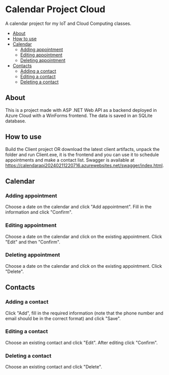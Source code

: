 # Calendar Project Cloud
A calendar project for my IoT and Cloud Computing classes.

- [About](#about)
- [How to use](#how-to-use)
- [Calendar](#calendar)
	- [Adding appointment](#adding-appointment)
	- [Editing appointment](#editing-appointment)
	- [Deleting appointment](#deleting-appointment)
- [Contacts](#calendar)
	- [Adding a contact](#adding-a-contact)
	- [Editing a contact](#editing-a-contact)
	- [Deleting a contact](#deleting-a-contact)

## About
This is a project made with ASP .NET Web API as a backend deployed in Azure Cloud with a WinForms frontend. The data is saved in an SQLite database.

## How to use
Build the Client project OR download the latest client artifacts, unpack the folder and run Client.exe, it is the frontend and you can use it to schedule appointments and make a contact list. Swagger is available at https://calendarapi20240211220716.azurewebsites.net/swagger/index.html.

## Calendar

### Adding appointment
Choose a date on the calendar and click "Add appointment". Fill in the information and click "Confirm".

### Editing appointment
Choose a date on the calendar and click on the existing appointment. Click "Edit" and then "Confirm".

### Deleting appointment
Choose a date on the calendar and click on the existing appointment. Click "Delete".

## Contacts

### Adding a contact
Click "Add", fill in the required information (note that the phone number and email should be in the correct format) and click "Save".

### Editing a contact
Choose an existing contact and click "Edit". After editing click "Confirm".

### Deleting a contact
Choose an existing contact and click "Delete".
